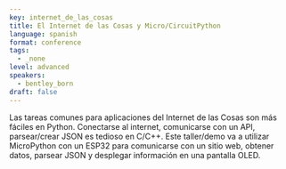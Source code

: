 ```yaml
---
key: internet_de_las_cosas
title: El Internet de las Cosas y Micro/CircuitPython
language: spanish
format: conference
tags:
  - _none
level: advanced
speakers:
  - bentley_born
draft: false
---
```

Las tareas comunes para aplicaciones del Internet de las Cosas son más fáciles en Python. Conectarse al internet, comunicarse con un API, parsear/crear JSON es tedioso en C/C++. Este taller/demo va a utilizar MicroPython con un ESP32 para comunicarse con un sitio web, obtener datos, parsear JSON y desplegar información en una pantalla OLED.
